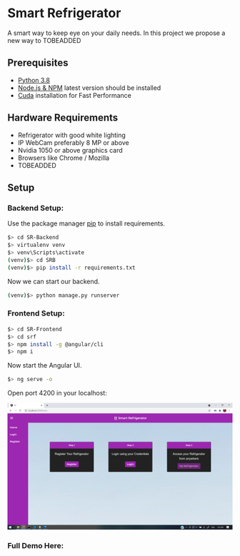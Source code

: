 # Smart Refrigerator

A smart way to keep eye on your daily needs. In this project we propose a new way to TOBEADDED

## Prerequisites

* [Python 3.8](https://www.python.org/downloads/release/python-380/) 
* [Node.js & NPM](https://www.npmjs.com/package/download) latest version should be installed
* [Cuda](https://towardsdatascience.com/installing-tensorflow-with-cuda-cudnn-and-gpu-support-on-windows-10-60693e46e781) installation for Fast Performance


## Hardware Requirements

* Refrigerator with good white lighting
* IP WebCam preferably 8 MP or above
* Nvidia 1050 or above graphics card
* Browsers like Chrome / Mozilla
* TOBEADDED

## Setup

### Backend Setup:

Use the package manager [pip](https://pip.pypa.io/en/stable/) to install requirements.

```bash
$> cd SR-Backend
$> virtualenv venv
$> venv\Scripts\activate
(venv)$> cd SRB
(venv)$> pip install -r requirements.txt
```
Now we can start our backend.

```bash
(venv)$> python manage.py runserver
```
### Frontend Setup:
```bash
$> cd SR-Frontend
$> cd srf
$> npm install -g @angular/cli
$> npm i
```
Now start the Angular UI.
```bash
$> ng serve -o
```
Open port 4200 in your localhost:

![Main Screen](https://github.com/mukulbindal/imagesForReadme/blob/main/SRF-home.png?raw=true)

### Full Demo Here:

